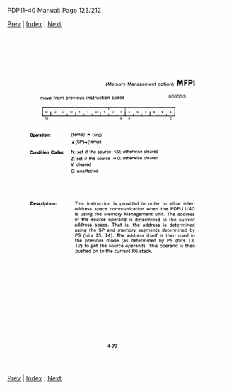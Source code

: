PDP11-40 Manual: Page 123/212

[Prev](pdp11-40-000122.html) | [Index](index.html) | [Next](pdp11-40-000124.html)

![](pdp11-40-000123.gif)

[Prev](pdp11-40-000122.html) | [Index](index.html) | [Next](pdp11-40-000124.html)

